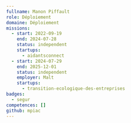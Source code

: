 ```yaml
---
fullname: Manon Piffault
role: Déploiement
domaine: Déploiement
missions:
  - start: 2022-09-19
    end: 2024-07-28
    status: independent
    startups:
      - aidantsconnect
  - start: 2024-07-29
    end: 2025-12-01
    status: independent
    employer: Malt
    startups:
      - transition-ecologique-des-entreprises
badges:
  - segur
competences: []
github: mpiac
---
```

